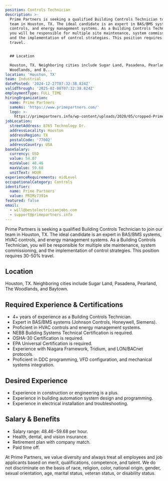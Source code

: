 ```yaml
---
position: Controls Technician
description: >-
  Prime Partners is seeking a qualified Building Controls Technician to join our
  team in Houston, TX. The ideal candidate is an expert in BAS/BMS systems, HVAC
  controls, and energy management systems. As a Building Controls Technician,
  you will be responsible for multiple site maintenance, system commissioning,
  and the implementation of control strategies. This position requires 30-50%
  travel.


  ## Location

  Houston, TX. Neighboring cities include Sugar Land, Pasadena, Pearland, The
  Woodlands, and B...
location: 'Houston, TX'
team: Industrial
datePosted: '2024-12-27T07:32:38.824Z'
validThrough: '2025-02-08T07:32:38.824Z'
employmentType: FULL_TIME
hiringOrganization:
  name: Prime Partners
  sameAs: 'https://www.primepartners.com/'
  logo: >-
    https://primepartners.info/wp-content/uploads/2020/05/cropped-Prime-Partners-Logo-NO-BG-1.png
jobLocation:
  streetAddress: 8765 Technology Dr.
  addressLocality: Houston
  addressRegion: TX
  postalCode: '77002'
  addressCountry: USA
baseSalary:
  currency: USD
  value: 54.07
  minValue: 48.46
  maxValue: 59.68
  unitText: HOUR
experienceRequirements: midLevel
occupationalCategory: Controls
identifier:
  name: Prime Partners
  value: PRIMz7391m
featured: false
email:
  - will@bestelectricianjobs.com
  - support@primepartners.info
---
```




Prime Partners is seeking a qualified Building Controls Technician to join our team in Houston, TX. The ideal candidate is an expert in BAS/BMS systems, HVAC controls, and energy management systems. As a Building Controls Technician, you will be responsible for multiple site maintenance, system commissioning, and the implementation of control strategies. This position requires 30-50% travel.

## Location
Houston, TX. Neighboring cities include Sugar Land, Pasadena, Pearland, The Woodlands, and Baytown.

## Required Experience & Certifications

- 4+ years of experience as a Building Controls Technician.
- Expert in BAS/BMS systems (Johnson Controls, Honeywell, Siemens).
- Proficient in HVAC controls and energy management systems.
- NEBB Building Systems Technical Certification is required.
- OSHA-30 Certification is required.
- EPA Universal Certification is required.
- Experience with Niagara Framework, Tridium, and LON/BACnet protocols.
- Proficient in DDC programming, VFD configuration, and mechanical systems integration.

## Desired Experience

- Experience in construction or engineering is a plus.
- Experience in building automation system design and programming.
- Experience in electrical installation and troubleshooting.

## Salary & Benefits

- Salary range: $48.46-$59.68 per hour.
- Health, dental, and vision insurance.
- Retirement plan with company match.
- Paid time off.

At Prime Partners, we value diversity and always treat all employees and job applicants based on merit, qualifications, competence, and talent. We do not discriminate on the basis of race, religion, color, national origin, gender, sexual orientation, age, marital status, veteran status, or disability status.